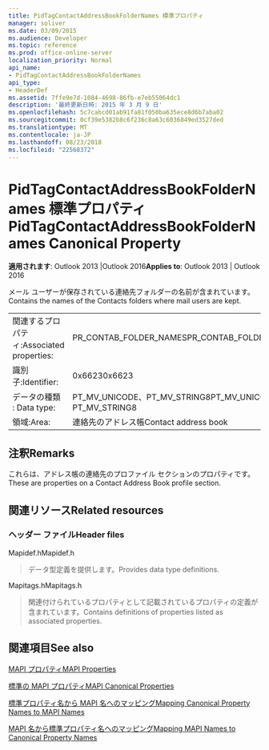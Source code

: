 ```yaml
---
title: PidTagContactAddressBookFolderNames 標準プロパティ
manager: soliver
ms.date: 03/09/2015
ms.audience: Developer
ms.topic: reference
ms.prod: office-online-server
localization_priority: Normal
api_name:
- PidTagContactAddressBookFolderNames
api_type:
- HeaderDef
ms.assetid: 7ffe9e7d-1084-4698-86fb-e7eb55064dc1
description: '最終更新日時: 2015 年 3 月 9 日'
ms.openlocfilehash: 5c7cabcd01ab91fa81f050ba635ece8d6b7aba02
ms.sourcegitcommit: 0cf39e5382b8c6f236c8a63c6036849ed3527ded
ms.translationtype: MT
ms.contentlocale: ja-JP
ms.lasthandoff: 08/23/2018
ms.locfileid: "22568372"
---
```

# <a name="pidtagcontactaddressbookfoldernames-canonical-property"></a><span data-ttu-id="f2e15-103">PidTagContactAddressBookFolderNames 標準プロパティ</span><span class="sxs-lookup"><span data-stu-id="f2e15-103">PidTagContactAddressBookFolderNames Canonical Property</span></span>

  
  
<span data-ttu-id="f2e15-104">**適用されます**: Outlook 2013 |Outlook 2016</span><span class="sxs-lookup"><span data-stu-id="f2e15-104">**Applies to**: Outlook 2013 | Outlook 2016</span></span> 
  
<span data-ttu-id="f2e15-105">メール ユーザーが保存されている連絡先フォルダーの名前が含まれています。</span><span class="sxs-lookup"><span data-stu-id="f2e15-105">Contains the names of the Contacts folders where mail users are kept.</span></span>
  
|||
|:-----|:-----|
|<span data-ttu-id="f2e15-106">関連するプロパティ:</span><span class="sxs-lookup"><span data-stu-id="f2e15-106">Associated properties:</span></span>  <br/> |<span data-ttu-id="f2e15-107">PR_CONTAB_FOLDER_NAMES</span><span class="sxs-lookup"><span data-stu-id="f2e15-107">PR_CONTAB_FOLDER_NAMES</span></span>  <br/> |
|<span data-ttu-id="f2e15-108">識別子:</span><span class="sxs-lookup"><span data-stu-id="f2e15-108">Identifier:</span></span>  <br/> |<span data-ttu-id="f2e15-109">0x6623</span><span class="sxs-lookup"><span data-stu-id="f2e15-109">0x6623</span></span>  <br/> |
|<span data-ttu-id="f2e15-110">データの種類 : </span><span class="sxs-lookup"><span data-stu-id="f2e15-110">Data type:</span></span>  <br/> |<span data-ttu-id="f2e15-111">PT_MV_UNICODE、PT_MV_STRING8</span><span class="sxs-lookup"><span data-stu-id="f2e15-111">PT_MV_UNICODE, PT_MV_STRING8</span></span>  <br/> |
|<span data-ttu-id="f2e15-112">領域:</span><span class="sxs-lookup"><span data-stu-id="f2e15-112">Area:</span></span>  <br/> |<span data-ttu-id="f2e15-113">連絡先のアドレス帳</span><span class="sxs-lookup"><span data-stu-id="f2e15-113">Contact address book</span></span>  <br/> |
   
## <a name="remarks"></a><span data-ttu-id="f2e15-114">注釈</span><span class="sxs-lookup"><span data-stu-id="f2e15-114">Remarks</span></span>

<span data-ttu-id="f2e15-115">これらは、アドレス帳の連絡先のプロファイル セクションのプロパティです。</span><span class="sxs-lookup"><span data-stu-id="f2e15-115">These are properties on a Contact Address Book profile section.</span></span>
  
## <a name="related-resources"></a><span data-ttu-id="f2e15-116">関連リソース</span><span class="sxs-lookup"><span data-stu-id="f2e15-116">Related resources</span></span>

### <a name="header-files"></a><span data-ttu-id="f2e15-117">ヘッダー ファイル</span><span class="sxs-lookup"><span data-stu-id="f2e15-117">Header files</span></span>

<span data-ttu-id="f2e15-118">Mapidef.h</span><span class="sxs-lookup"><span data-stu-id="f2e15-118">Mapidef.h</span></span>
  
> <span data-ttu-id="f2e15-119">データ型定義を提供します。</span><span class="sxs-lookup"><span data-stu-id="f2e15-119">Provides data type definitions.</span></span>
    
<span data-ttu-id="f2e15-120">Mapitags.h</span><span class="sxs-lookup"><span data-stu-id="f2e15-120">Mapitags.h</span></span>
  
> <span data-ttu-id="f2e15-121">関連付けられているプロパティとして記載されているプロパティの定義が含まれています。</span><span class="sxs-lookup"><span data-stu-id="f2e15-121">Contains definitions of properties listed as associated properties.</span></span>
    
## <a name="see-also"></a><span data-ttu-id="f2e15-122">関連項目</span><span class="sxs-lookup"><span data-stu-id="f2e15-122">See also</span></span>



[<span data-ttu-id="f2e15-123">MAPI プロパティ</span><span class="sxs-lookup"><span data-stu-id="f2e15-123">MAPI Properties</span></span>](mapi-properties.md)
  
[<span data-ttu-id="f2e15-124">標準の MAPI プロパティ</span><span class="sxs-lookup"><span data-stu-id="f2e15-124">MAPI Canonical Properties</span></span>](mapi-canonical-properties.md)
  
[<span data-ttu-id="f2e15-125">標準プロパティ名から MAPI 名へのマッピング</span><span class="sxs-lookup"><span data-stu-id="f2e15-125">Mapping Canonical Property Names to MAPI Names</span></span>](mapping-canonical-property-names-to-mapi-names.md)
  
[<span data-ttu-id="f2e15-126">MAPI 名から標準プロパティ名へのマッピング</span><span class="sxs-lookup"><span data-stu-id="f2e15-126">Mapping MAPI Names to Canonical Property Names</span></span>](mapping-mapi-names-to-canonical-property-names.md)

